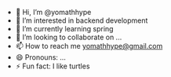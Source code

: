 - 👋 Hi, I’m @yomathhype
- 👀 I’m interested in backend development
- 🌱 I’m currently learning spring
- 💞️ I’m looking to collaborate on ...
- 📫 How to reach me yomathhype@gmail.com
- 😄 Pronouns: ...
- ⚡ Fun fact: I like turtles

<!---
yomathhype/yomathhype is a ✨ special ✨ repository because its `README.md` (this file) appears on your GitHub profile.
You can click the Preview link to take a look at your changes.
--->

